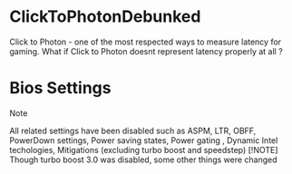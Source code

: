 # ClickToPhotonDebunked
Click to Photon - one of the most respected ways to measure latency for gaming. What if Click to Photon doesnt represent latency properly at all ?






# Bios Settings 

> [!NOTE]
> All related settings have been disabled such as  ASPM, LTR, OBFF, PowerDown settings, Power saving states, Power gating , Dynamic Intel techologies, Mitigations (excluding turbo boost and speedstep) 
> [!NOTE]
> Though turbo boost 3.0 was disabled, some other things were changed
